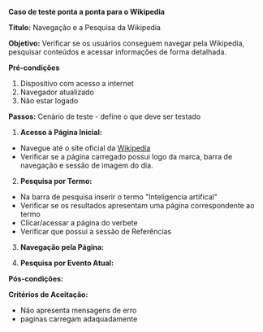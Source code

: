 **Caso de teste ponta a ponta para o Wikipedia**

**Título:** Navegação e a Pesquisa da Wikipedia

**Objetivo:** Verificar se os usuários conseguem navegar pela Wikipedia, pesquisar conteúdos e acessar informações de forma detalhada.

**Pré-condições**
1. Dispositivo com acesso a internet
2. Navegador atualizado
3. Não estar logado

**Passos:** Cenário de teste - define o que deve ser testado

1. **Acesso à Página Inicial:**
  - Navegue até o site oficial da [Wikipedia](https://pt.wikipedia.org/)
  - Verificar se a página carregado possui logo da marca, barra de navegação e sessão de imagem do dia.

2. **Pesquisa por Termo:**
  - Na barra de pesquisa inserir o termo "Inteligencia artifical"
  - Verificar se os resultados apresentam uma página correspondente ao termo
  - Clicar/acessar a página do verbete
  - Verificar que possui a sessão de Referências

3. **Navegação pela Página:**

4. **Pesquisa por Evento Atual:**

**Pós-condições:**

**Critérios de Aceitação:**
  - Não apresenta mensagens de erro
  - paginas carregam adaquadamente